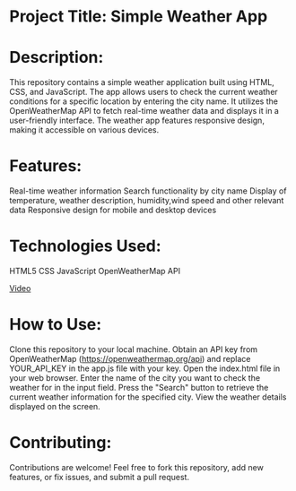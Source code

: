 # Project Title: Simple Weather App

# Description:
This repository contains a simple weather application built using HTML, CSS, and JavaScript. The app allows users to check the current weather conditions for a specific location by entering the city name. It utilizes the OpenWeatherMap API to fetch real-time weather data and displays it in a user-friendly interface. The weather app features responsive design, making it accessible on various devices.

# Features:

Real-time weather information
Search functionality by city name
Display of temperature, weather description, humidity,wind speed and other relevant data
Responsive design for mobile and desktop devices
# Technologies Used:

HTML5
CSS
JavaScript
OpenWeatherMap API


[Video](https://github.com/user-attachments/assets/5bedf4e1-fe95-4085-aad8-89c9718c6149)

# How to Use:

Clone this repository to your local machine.
Obtain an API key from OpenWeatherMap (https://openweathermap.org/api) and replace YOUR_API_KEY in the app.js file with your key.
Open the index.html file in your web browser.
Enter the name of the city you want to check the weather for in the input field.
Press the "Search" button to retrieve the current weather information for the specified city.
View the weather details displayed on the screen.


# Contributing:
Contributions are welcome! Feel free to fork this repository, add new features, or fix issues, and submit a pull request.
